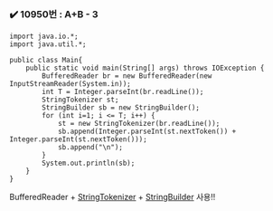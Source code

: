 ### ✔️ 10950번 : A+B - 3
```
import java.io.*;
import java.util.*;

public class Main{
	public static void main(String[] args) throws IOException {
		BufferedReader br = new BufferedReader(new InputStreamReader(System.in));
		int T = Integer.parseInt(br.readLine());
		StringTokenizer st;
		StringBuilder sb = new StringBuilder();
		for (int i=1; i <= T; i++) {
			st = new StringTokenizer(br.readLine());
			sb.append(Integer.parseInt(st.nextToken()) + Integer.parseInt(st.nextToken()));
			sb.append("\n");
		}
		System.out.println(sb);
    }
}
```
BufferedReader + [StringTokenizer](https://velog.io/@haramiee/Java-StringTokenizer) + [StringBuilder](https://velog.io/@haramiee/Java-StringBuilder) 사용!!
